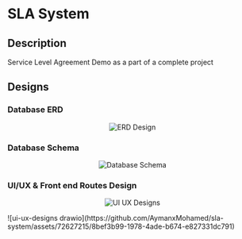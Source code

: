 # SLA System

## Description

Service Level Agreement Demo as a part of a complete project

## Designs

### Database ERD
<p align="center">
   <img src="https://github.com/AymanxMohamed/sla-system/assets/72627215/ecfe1c00-a489-4f16-9db4-0e5572d7fe4f" alt="ERD Design">
</p>

### Database Schema
<p align="center">
 <img src="https://github.com/AymanxMohamed/sla-system/assets/72627215/088d3bde-8be9-4d66-930e-29588cedae94" alt="Database Schema">
</p>

### UI/UX & Front end Routes Design

<p align="center">
 <img src="https://github.com/AymanxMohamed/sla-system/assets/72627215/7bbc940f-29c8-416d-b0cd-342aa65868ef" alt="UI UX Designs">
</p>
![ui-ux-designs drawio](https://github.com/AymanxMohamed/sla-system/assets/72627215/8bef3b99-1978-4ade-b674-e827331dc791)

